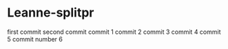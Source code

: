 # Leanne-splitpr
first commit
second commit
commit 1
commit 2
commit 3
commit 4
commit 5
commit number 6
